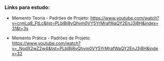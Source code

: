 ### Links para estudo:
- Memento Teoria - Padrões de Projeto: https://www.youtube.com/watch?v=crmLq8_FtLc&list=PLbIBj8vQhvm0VY5YrMrafWaQY2EnJ3j8H&index=31&t=3s

- Memento Prática - Padrões de Projeto: https://www.youtube.com/watch?v=_NodX2wZ2w4&list=PLbIBj8vQhvm0VY5YrMrafWaQY2EnJ3j8H&index=32